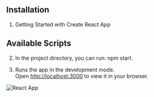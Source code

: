 ## Installation 
1) Getting Started with Create React App

## Available Scripts
2) In the project directory, you can run: npm start.

3) Runs the app in the development mode.\
Open [http://localhost:3000](http://localhost:3000) to view it in your browser.

![React App](https://github.com/Vasu604/RandomGif/assets/114499970/2467d0ea-f845-48f0-95f0-4be9c10e7692)
